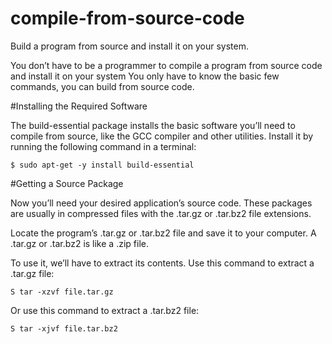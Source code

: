 # compile-from-source-code
Build a program from source and install it on your system.

You don’t have to be a programmer to compile a program from source code and install it on your system
You only have to know the basic few commands, you can build from source code.

#Installing the Required Software

The build-essential package  installs the basic software you’ll need to compile from source, like the GCC compiler and other utilities. Install it by running the following command in a terminal:

    $ sudo apt-get -y install build-essential

#Getting a Source Package

Now you’ll need your desired application’s source code. 
These packages are usually in compressed files with the .tar.gz or .tar.bz2 file extensions.

Locate the program’s .tar.gz or .tar.bz2 file and save it to your computer.
A .tar.gz or .tar.bz2 is like a .zip file.

To use it, we’ll have to extract its contents.
Use this command to extract a .tar.gz file:

    S tar -xzvf file.tar.gz

Or use this command to extract a .tar.bz2 file:

    S tar -xjvf file.tar.bz2
    
    
